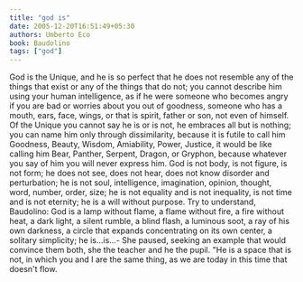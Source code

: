 ```yaml
---
title: "god is"
date: 2005-12-20T16:51:49+05:30
authors: Umberto Eco
book: Baudolino
tags: ["god"]
---
```

God is the Unique, and he is so perfect that he does not resemble any of the things that exist or any of the things that do not; you cannot describe him using your human intelligence, as if he were someone who becomes angry if you are bad or worries about you out of goodness, someone who has a mouth, ears, face, wings, or that is spirit, father or son, not even of himself. Of the Unique you cannot say he is or is not, he embraces all but is nothing; you can name him only through dissimilarity, because it is futile to call him Goodness, Beauty, Wisdom, Amiability, Power, Justice, it would be like calling him Bear, Panther, Serpent, Dragon, or Gryphon, because whatever you say of him you will never express him. God is not body, is not figure, is not form; he does not see, does not hear, does not know disorder and perturbation; he is not soul, intelligence, imagination, opinion, thought, word, number, order, size; he is not equality and is not inequality, is not time and is not eternity; he is a will without purpose. Try to understand, Baudolino: God is a lamp without flame, a flame without fire, a fire without heat, a dark light, a silent rumble, a blind flash, a luminous soot, a ray of his own darkness, a circle that expands concentrating on its own center, a solitary simplicity; he is&#8230;is&#8230;- She paused, seeking an example that would convince them both, she the teacher and he the pupil. "He is a space that is not, in which you and I are the same thing, as we are today in this time that doesn't flow.
